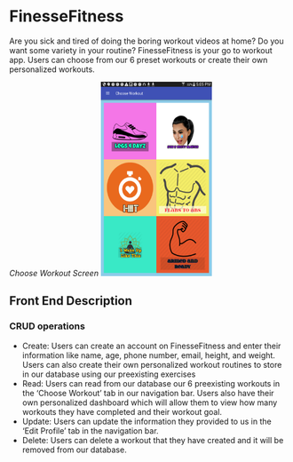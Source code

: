 # FinesseFitness
Are you sick and tired of doing the boring workout videos at home? Do you want some variety in your routine? FinesseFitness is your go to workout app. Users can choose from our 6 preset workouts or create their own personalized workouts.

<i> Choose Workout Screen </i>
<img src="https://github.com/l-tn3314/FinesseFitness/blob/master/choose_workout.png" height="350" width = "200">

## Front End Description
### CRUD operations
- Create: Users can create an account on FinesseFitness and enter their information like name, age, phone number, email, height, and weight. Users can also create their own personalized workout routines to store in our database using our preexisting exercises
- Read: Users can read from our database our 6 preexisting workouts in the ‘Choose Workout’ tab in our navigation bar. Users also have their own personalized dashboard which will allow them to view how many workouts they have completed and their workout goal.
- Update: Users can update the information they provided to us in the ‘Edit Profile’ tab in the navigation bar.
- Delete: Users can delete a workout that they have created and it will be removed from our database.  


